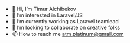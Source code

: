 - 👋 Hi, I’m Timur Alchibekov
- 👀 I’m interested in Laravel/JS
- 🌱 I’m currently working as Laravel teamlead
- 💞️ I’m looking to collaborate on creative folks
- 📫 How to reach me atm.platinum@gmail.com

<!---
alchibekov/alchibekov is a ✨ special ✨ repository because its `README.md` (this file) appears on your GitHub profile.
You can click the Preview link to take a look at your changes.
--->
